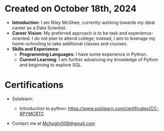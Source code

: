 # Created on October 18th, 2024

- **Introduction**: I am Riley McGhee, currently working towards my ideal career as a Data Scientist.
- **Career Vision**: My preferred approach is to be task and experience-oriented. I do not plan to attend college; instead, I aim to leverage my home-schooling to take additional classes and courses.
- **Skills and Experience**:
  - **Programming Languages**: I have some experience in Python.
  - **Current Learning**: I am further advancing my knowledge of Python and beginning to explore SQL.

# Certifications
- Sololearn:
  - Introduction to python: https://www.sololearn.com/certificates/CC-8PYMCRTC




- Contact me at Mchughr009@gmail.com
